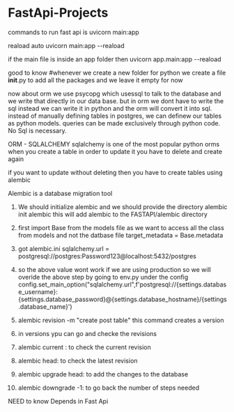 # FastApi-Projects
commands to run fast api is 
                uvicorn main:app

reaload auto
                uvicorn main:app --reaload

if the main file is inside an app folder then 
                 uvicorn app.main:app --reaload 


good to know
    #whenever we create a new folder for python we create a file __init__.py to add all the packages and we leave it empty for now
    
now about orm
    we use psycopg which usessql to talk to the database and we write that directly in our data base.
    but in orm we dont have to write the sql instead we can write it in python and the orm will convert it into sql.
    instead of manually defining tables in postgres, we can definew our tables as python models.
    queries can be made exclusively through python code. No Sql is necessary.

ORM - SQLALCHEMY
    sqlalchemy is one of the most popular python orms
    when you create a table in order to update it you have to delete and create again

if you want to update without deleting then you have to create tables using alembic

Alembic is a database migration tool
1. We should initialize alembic and we should provide the directory
        alembic init alembic
    this will add alembic to the FASTAPI/alembic directory

2. first import Base from the models file as we want to access all the class from models and not the datbase file
        target_metadata = Base.metadata

3. got alembic.ini
        sqlalchemy.url = postgresql://postgres:Password123@localhost:5432/postgres

4. so the above value wont work if we are using production so we will overide the above step by going to env.py
    under the config
            config.set_main_option("sqlalchemy.url",f'postgresql://{settings.database_username}:{settings.database_password}@{settings.database_hostname}/{settings.database_name}')

5. alembic revision -m "create post table" this command creates a version

6. in versions ypu can go and checke the  revisions

7.  alembic current : to check the current revision

8.  alembic head: to check the latest revision

9.  alembic upgrade head: to add the changes to the database 

10. alembic downgrade -1: to go back the number of steps needed











NEED to know
    Depends in Fast Api
